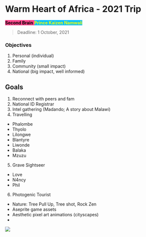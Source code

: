 # Warm Heart of Africa - 2021 Trip

<span style='background-color:#ff468b;'><span style='color:#000000;'>**Second Brain**</span> <span style='background-color:#00bfff;'><span style='color:#ffff00;'>**Prince Kaizen Namwali**</span>
 <!-- My finances are in absolute shambles. I thought my previous employer paid weekly as always , but that changed to a fortnight paycheck release. The odds and chances of wage theft are super high... Upon calculating using 4 months as a timeline for my bills, I will only be spending half of what I will be making in 2 and a half months. Assuming the the fortnightly pay is around $600 dollars, my total amounts to $3000, but I barely spend half of that as it goes towards the bills. Even if I made around $800 biweekly a $1000 difference still isn't much. Having a second job is inevitable, but it needs to be the kind with actual benefits and a high pay. I can't afford to be starting from zero when coming back from a vacation. I for sure as hell don't want to work there again - 2 times a charm, next rounds a harm. The question is what the fuck will I do to get second stream of income. My time is limited and the pressure immense. I can't afford to live an average lifestyle when I possess the ability to change it. I haven't even calculated the amount it would take to pay for extra baggage since United started charging $200 for a second bag. I wonder if its possible to withdraw my social security funds early... -->

> Deadline: 1 October, 2021

### Objectives
1. Personal (individual)
2. Family
3. Community (small impact)
4. National (big impact, well informed)

## Goals
1. Reconnect with peers and fam
2. National ID Registrar
3. Intel gathering (Madando; A story about Malawi)
4. Travelling
- Phalombe
- Thyolo
- Lilongwe
- Blantyre
- Liwonde
- Balaka
- Mzuzu
5. Grave Sightseer
- Love
- N4ncy
- Phil
6. Photogenic Tourist
- Nature: Tree Pull Up, Tree shot, Rock Zen
- Aseprite game assets
- Aesthetic pixel art animations (cityscapes)
- 

![](https://i.redd.it/1ctpb8dor8w61.png)
